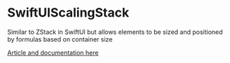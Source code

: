 # SwiftUIScalingStack
Similar to ZStack in SwiftUI but allows elements to be sized and positioned by formulas based on container size

[Article and documentation here](https://www.linkedin.com/pulse/using-custom-layout-proportional-spacing-swiftui-dan-wood-dkg4c)
